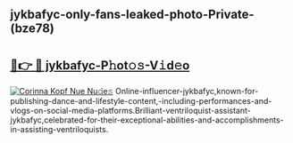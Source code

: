 ## jykbafyc-only-fans​-leaked-photo​-Private-(bze78)


# <h2><a href="https://mediaupload.pro?title=jykbafyc&ref=git">🔗👉 🔴 jykbafyc-P𝚑ot𝚘𝚜-V𝚒d𝚎o</a></h2>

[![Corinna Kopf Nue Nu𝚍e𝚜](https://i.imgur.com/0qMVB7G.gif)](https://mediaupload.pro?title=jykbafyc&ref=git)
Online-influencer-jykbafyc,known-for-publishing-dance-and-lifestyle-content,-including-performances-and-vlogs-on-social-media-platforms.Brilliant-ventriloquist-assistant-jykbafyc,celebrated-for-their-exceptional-abilities-and-accomplishments-in-assisting-ventriloquists.  
